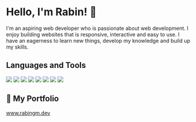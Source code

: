 # Hello, I'm Rabin! :wave:

I'm an aspiring web developer who is passionate about web development. 
I enjoy building websites that is responsive, interactive and easy to use. I have an eagerness to learn new things, develop my knowledge and build up my skills.  

## Languages and Tools 

![](https://img.shields.io/badge/Language%20-HTML-orange?style=plastic&logo=HTML5)
![](https://img.shields.io/badge/Language%20-CSS-blue?style=plastic&logo=CSS3)
![](https://img.shields.io/badge/Language%20-JavaScript-yellow?style=plastic&logo=JavaScript)
![](https://img.shields.io/badge/Library%20-jQuery-blue?style=plastic&logo=jQuery)
![](https://img.shields.io/badge/Language%20-Sass-ff69b4?style=plastic&logo=Sass)
![](https://img.shields.io/badge/Code%20-VScode-blue?style=plastic&logo=Visual-Studio-Code)
![](https://img.shields.io/badge/Tools%20-Git-orange?style=plastic&logo=Git)
![](https://img.shields.io/badge/Shell%20-Bash-lightgrey?style=plastic&logo=GNU-Bash)

## :open_file_folder: My Portfolio 

www.rabingm.dev


